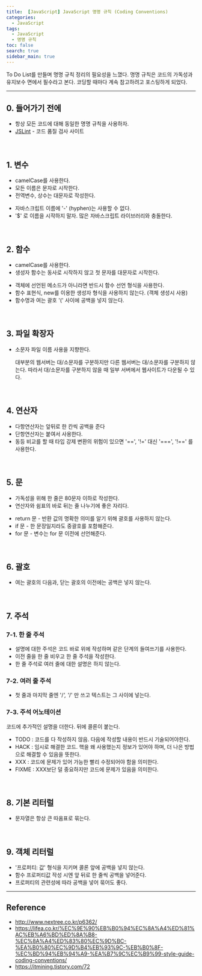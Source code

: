 ```yaml
---
title:  [JavaScript] JavaScript 명명 규칙 (Coding Conventions)
categories: 
  - JavaScript
tags: 
  - JavaScript
  - 명명 규칙
toc: false
search: true
sidebar_main: true
---
```


To Do List를 만들며 명명 규칙 정리의 필요성을 느꼈다. 명명 규칙은 코드의 가독성과 유지보수 면에서 필수라고 본다. 코딩할 때마다 계속 참고하려고 포스팅하게 되었다.

---

## 0. 들어가기 전에
* 항상 모든 코드에 대해 동일한 명명 규칙을 사용하자.
* [JSLint](http://www.jslint.com/) - 코드 품질 검사 사이트
<br><br><br>

## 1. 변수

* camelCase를 사용한다.
* 모든 이름은 문자로 시작한다.
* 전역변수, 상수는 대문자로 작성한다.

- 자바스크립트 이름에 '-' (hyphen)는 사용할 수 없다.  
- '$' 로 이름을 시작하지 말자. 많은 자바스크립트 라이브러리와 충돌한다.
<br><br><br>

## 2. 함수

* camelCase를 사용한다.
* 생성자 함수는 동사로 시작하지 않고 첫 문자를 대문자로 시작한다.

- 객체에 선언된 메소드가 아니라면 반드시 함수 선언 형식을 사용한다.
- 함수 표현식, new를 이용한 생성자 형식을 사용하지 않는다. (객체 생성시 사용)
- 함수명과 여는 괄호 '(' 사이에 공백을 넣지 않는다.
<br><br><br>

## 3. 파일 확장자

* 소문자 파일 이름 사용을 지향한다.

  대부분의 웹서버는 대/소문자를 구분하지만 다른 웹서버는 대/소문자를 구분하지 않는다. 따라서 대/소문자를 구분하지 않을 때 일부 서버에서 웹사이트가 다운될 수 있다.
<br><br><br>

## 4. 연산자

* 다항연산자는 앞뒤로 한 칸씩 공백을 준다
* 단항연산자는 붙여서 사용한다.
* 동등 비교를 할 때 타입 강제 변환의 위험이 있으면 '==', '!=' 대신 '===', '!==' 를 사용한다.
<br><br><br>

## 5. 문

* 가독성을 위해 한 줄은 80문자 이하로 작성한다.
* 연산자와 쉼표의 바로 뒤는 줄 나누기에 좋은 자리다.

- return 문 - 반환 값의 명확한 의미를 알기 위해 괄호를 사용하지 않는다.
- if 문 - 한 문장일지라도 중괄호를 포함해준다.
- for 문 - 변수는 for 문 이전에 선언해준다.
<br><br><br>

## 6. 괄호

* 여는 괄호의 다음과, 닫는 괄호의 이전에는 공백은 넣지 않는다.
<br><br><br>

## 7. 주석

### 7-1. 한 줄 주석

* 설명에 대한 주석은 코드 바로 위에 작성하며 같은 단계의 들여쓰기를 사용한다.
* 이전 줄을 한 줄 비우고 한 줄 주석을 작성한다.
* 한 줄 주석로 여러 줄에 대한 설명은 하지 않는다.

### 7-2. 여러 줄 주석

* 첫 줄과 마지막 줄엔 '/*', '*/' 만 쓰고 텍스트는 그 사이에 넣는다.

### 7-3. 주석 어노테이션
코드에 추가적인 설명을 더한다. 뒤에 콜론이 붙는다.

* TODO : 코드를 다 작성하지 않음. 다음에 작성할 내용이 반드시 기술되어야한다.
* HACK : 임시로 해결한 코드. 핵을 왜 사용했는지 정보가 있어야 하며, 더 나은 방법으로 해결할 수 있음을 뜻한다.
* XXX : 코드에 문제가 있어 가능한 빨리 수정되어야 함을 의미한다.
* FIXME : XXX보단 덜 중요하지만 코드에 문제가 있음을 의미한다.
<br><br><br>

## 8. 기본 리터럴

* 문자열은 항상 큰 따옴표로 묶는다.
<br><br><br>

## 9. 객체 리터럴

* '프로퍼티: 값' 형식을 지키며 콜론 앞에 공백을 넣지 않는다.
* 함수 프로퍼티값 작성 시엔 앞 뒤로 한 줄씩 공백을 넣어준다.
* 프로퍼티의 관련성에 따라 공백을 넣어 묶어도 좋다.

---

## Reference

* http://www.nextree.co.kr/p6362/
* https://lifea.co.kr/%EC%9E%90%EB%B0%94%EC%8A%A4%ED%81%AC%EB%A6%BD%ED%8A%B8-%EC%8A%A4%ED%83%80%EC%9D%BC-%EA%B0%80%EC%9D%B4%EB%93%9C-%EB%B0%8F-%EC%BD%94%EB%94%A9-%EA%B7%9C%EC%B9%99-style-guide-coding-conventions/
* https://itmining.tistory.com/72